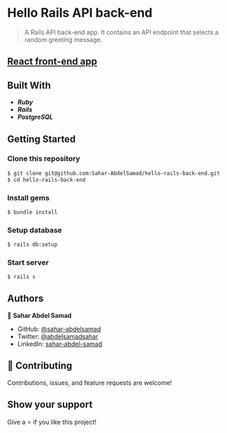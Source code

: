# Hello Rails API back-end

> A Rails API back-end app. It contains an API endpoint that selects a random greeting message.

## [React front-end app](https://github.com/Sahar-AbdelSamad/hello-react-front-end)
## Built With

- _**Ruby**_
- _**Rails**_
- _**PostgreSQL**_

## Getting Started

### Clone this repository

```bash
$ git clone git@github.com:Sahar-AbdelSamad/hello-rails-back-end.git
$ cd hello-rails-back-end
```
### Install gems
```bash
$ bundle install
```

### Setup database
```bash
$ rails db:setup
```

### Start server
```bash
$ rails s
```

## Authors

👤 **Sahar Abdel Samad**

- GitHub: [@sahar-abdelsamad](https://github.com/Sahar-AbdelSamad)
- Twitter: [@abdelsamadsahar](https://twitter.com/AbdelSamadSahar)
- LinkedIn: [sahar-abdel-samad](https://www.linkedin.com/in/sahar-abdel-samad/)


## 🤝 Contributing

Contributions, issues, and feature requests are welcome!

## Show your support

Give a ⭐️ if you like this project!
